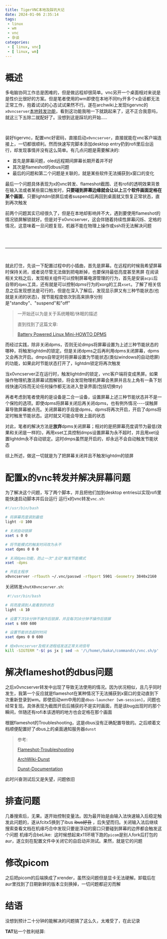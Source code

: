 ```yaml
---
title: TigerVNC本地及踩坑大记
date: 2024-01-06 2:35:14
tags:
 - linux
 - wm
 - vnc
 - 杂谈
categories:
 - [ linux, vnc]
 - [ linux, wm]
---
```


# 概述
多电脑协同工作总是困难的，但是做远程却很简单。vnc另开一个桌面相对来说是是性价比很好的方案。但是笔者使用的wm即使在本地不同tty开多个x会话都无法正常工作，抱着试试的心态试试果然不行。遂在archwiki上发现tigervnc的`x0vncserver`[本地转发功能](https://wiki.archlinuxcn.org/wiki/TigerVNC#%E8%BF%90%E8%A1%8C_x0vncserver_%E6%9D%A5%E7%9B%B4%E6%8E%A5%E6%8E%A7%E5%88%B6%E6%9C%AC%E5%9C%B0%E6%98%BE%E7%A4%BA%E5%86%85%E5%AE%B9)，看到这功能我啪一下就跳起来了，这不正合我意吗，就这三下五除二就配好了。没想到这是踩坑的开始.....

<br>

装好tigervnc，配置vnc好密码，直接启动`x0vncserver`，直接就能在vnc客户端连接上，一切都很顺利。然而快速写完脚本添加desktop entry扔到rofi里后台运行，却发现事情并没有这么简单。有几点问题是需要解决的:
   
- 首先是屏幕问题，oled远程期间屏幕长期开着并不好
- 其次是flameshot的dbus问题
- 最后的问题和第二个问题是关联的，就是某些软件无法捕获到x窗口的变化

最后一个问题具体表现为x的vnc转发、flameshot截图、还有rofi的透明效果背景在输入法或者某些窗口触发时，**只要碰到屏幕边缘就会让以上三个软件画面定格在某个画面**，只要lightdm锁屏后或者suspend后再回到桌面就又恢复正常状态，直到再次触发

前两个问题其实已经很久了，但是在本地却影响并不大，遇到要使用flameshot的情况锁屏解锁就好。但是对于x0vncserver，这会伴随着持续性屏幕闪烁、定格的情况，这意味着一旦问题复现，机器不能在物理上操作或ssh将无法解决问题

<br>

<br>

-----

<br>

就此打住，先谈一下配置过程中的小插曲，首先是屏幕。在远程的时候我希望屏幕时保持关闭，或者说尽管无法做到把电断掉，也要保持最低亮度甚至黑屏
在阅读相关文档之后，发现相关组件可以控制屏幕电源管理的行为，首先是安装`acpi`后自带的`dpms`工具，还有就是可以控制dpms行为的xorg的工具`xset`。了解了相关信息之后发现想法是可行的，但是在深入了解后，发现显示屏又有三种节能状态(也就是关闭的状态)，按节能程度依次到高来排序分别是"standby"、"suspend"和"off"
>一开始还以为是关于系统睡眠/休眠的描述
>
>直到找到了这篇文章:
>
>[Battery Powered Linux Mini-HOWTO DPMS](https://tldp.org/HOWTO/Battery-Powered/displaytypes.html)

而经过实践，除非关闭dpms，否则无论dmps将屏幕设置为上述三种节能状态的哪种，将触发lightdm的锁定。但是关闭dpms之后再利用dpms关闭屏幕，dpms又会再次开启。dmps自带定时将屏幕设置为节能状态(类似windows的自动熄屏)的功能，如果此时节能状态打开了，lightdm锁定将再次触发

当x0vncserver正在运行时，触发lightdm的锁定，vnc客户端将变成黑屏。如果操作物理机激活屏幕试图解锁，将会发现物理机屏幕会黑屏并且左上角有一条下划线快速闪烁而无论任何操作都无法进入登录界面(包括切换tty)

再者考虑到笔者使用的是设备是二合一设备，设置屏幕上述三种节能状态并不是一个保险的选项。即使dpms将屏幕关闭后再关闭dpms，也有例外情况----误触屏幕导致屏幕被点亮。关闭屏幕的手段是dpms，dpms将再次开启，开启了dpms将定时触发节能状态。这时就又可能会导致上面的状态

对此，笔者的解决方法是**放弃**dpms关闭屏幕；相对的是把屏幕亮度调节为最低(效果和关闭是一样的)，再用xset工具控制dmps设置屏幕为永不超时，并且用xet设置lightdm永不自动锁定。这时dmps虽然是开启的，却永远不会自动触发节能状态

综上所述，做这一切就是为了把屏幕关闭并且不触发lightdm的锁屏

# 配置x的vnc转发并解决屏幕问题
为了解决这个问题，写了两个脚本，并且把他们加到desktop entries以实现rofi里能快速启动脚本并后台运行
运行x的vnc转发`vnc.sh`:
```bash
#!/usr/bin/bash

# 将屏幕亮度调到最低
light -U 100

# 关闭自动锁屏
xset s 0 0

# 将节能模式的触发时间改为永不
xset dpms 0 0 0

# 关闭dpms功能，防止一次"主动"触发节能模式
xset -dpms

# 开启主程序
x0vncserver -rfbauth ~/.vnc/passwd -rfbport 5901 -Geometry 3840x2160
```

关闭转发`shutX0vncserver.sh`:
```bash
 #!/usr/bin/bash

# 将亮度调到人能看到的状态
light -A 10

# 设置下次10分钟不操作后锁屏，并且每次10分钟不操作后锁屏
xset s 600 600

# 设置节能状态超时时间
xset dpms 0 0 600

# 给x0vncserver及相关进程组发送正常关闭信号
kill -SIGTERM "-$( ps jx | sed -n '/\/home\/baka\/commands\/vnc.sh/p' | awk '{print $3}'| head -n 1)"
```

# 解决flameshot的dbus问题
之后x0vncserver转发中出现了导致无法使用的情况。因为状况相似，且几乎同时发生，我第一个反应就是flameshot在某种情况下无法捕获到x窗口的变动直到下次重新登录到wm。即使启动wm中用的是`dbus-launcher [wm-session]`，问题也经常复现。具体表现为截图开启后捕获的不是实时画面，而是该bug出现时的那个瞬间，伴随还有rofi本该透明的地方也会定格在那个画面

根据flameshot的Troubleshooting，这是dbus没有正确配置导致的。之后顺着文档顺便配置好了dbus上的桌面通知服务器`dunst`

>参考:
>
>[Flameshot-Troubleshooting](https://flameshot.org/docs/guide/troubleshooting/#in-tiling-window-managers-e-g-i3wm-dwm-bspwm-flameshot-does-not-pin-the-screenshot)
>
>[ArchWiki-Dunst](https://www.bing.com/search?q=dunst+archiwiki&qs=n&form=QBRE&sp=-1&ghc=1&lq=0&pq=dunst+archiwiki&sc=2-15&sk=&cvid=B7285795BA7F43B789B0BA33EA7FEA17&ghsh=0&ghacc=0&ghpl=)
>
>[Dunst-Documentation](https://dunst-project.org/documentation/)

此时兴奋测试后又是失望，问题依旧

# 排查问题
几番搜索后，无果。遂开始控制变量法。因为最开始是由输入法快速输入后稳定触发此问题的，遂从fcitx5换到了ibus <del>ibus好丑</del> ，后失望而归。关闭输入法后继续搜索查看文档在机缘巧合中发现只要是浮动的窗口只要碰到屏幕的边界都会触发这个问题
机缘巧合beLike:
<img title="" src="https://dlink.host/1drv/aHR0cHM6Ly8xZHJ2Lm1zL2kvcyFBckVNT01Ec2ZXcEdnUTI1a1BWanVHVHBWZ2Q5P2U9UlloUDV5.png" alt="">
这时候想起来x11环境下跑的`picom`是别人fork后打包的aur，遂立刻在配置文件中关闭它的自启动并测试。果然，就是它的问题
# 修改picom
之后把picom的后端换成了xrender，虽然没问题但是显卡无法硬解。卸载后在aur里找到了日期新鲜的版本立刻换掉，一切问题都迎刃而解
# 结语
没想到预计二十分钟的能解决的问题搞了这么久，太难受了，在此记录

**TAT**贴一个胜利结算:
<img title="" src="https://dlink.host/1drv/aHR0cHM6Ly8xZHJ2Lm1zL2kvcyFBckVNT01Ec2ZXcEdnUTZ0NnVDN1FxMm8tRHptP2U9VlI3OVhu.png" alt="">

